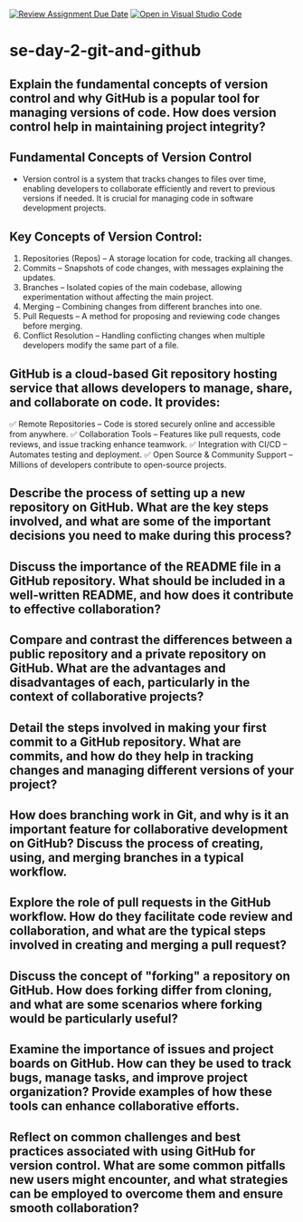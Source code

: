 [![Review Assignment Due Date](https://classroom.github.com/assets/deadline-readme-button-22041afd0340ce965d47ae6ef1cefeee28c7c493a6346c4f15d667ab976d596c.svg)](https://classroom.github.com/a/8wgCKhpZ)
[![Open in Visual Studio Code](https://classroom.github.com/assets/open-in-vscode-2e0aaae1b6195c2367325f4f02e2d04e9abb55f0b24a779b69b11b9e10269abc.svg)](https://classroom.github.com/online_ide?assignment_repo_id=18415833&assignment_repo_type=AssignmentRepo)
# se-day-2-git-and-github
## Explain the fundamental concepts of version control and why GitHub is a popular tool for managing versions of code. How does version control help in maintaining project integrity?

## Fundamental Concepts of Version Control
- Version control is a system that tracks changes to files over time, enabling developers to collaborate efficiently and revert to previous versions if needed. It is crucial for managing code in software development projects.

## Key Concepts of Version Control:
1. Repositories (Repos) – A storage location for code, tracking all changes.
2. Commits – Snapshots of code changes, with messages explaining the updates.
3. Branches – Isolated copies of the main codebase, allowing experimentation without affecting the main project.
4. Merging – Combining changes from different branches into one.
5. Pull Requests – A method for proposing and reviewing code changes before merging.
6. Conflict Resolution – Handling conflicting changes when multiple developers modify the same part of a file.

## GitHub is a cloud-based Git repository hosting service that allows developers to manage, share, and collaborate on code. It provides:
✅ Remote Repositories – Code is stored securely online and accessible from anywhere.
✅ Collaboration Tools – Features like pull requests, code reviews, and issue tracking enhance teamwork.
✅ Integration with CI/CD – Automates testing and deployment.
✅ Open Source & Community Support – Millions of developers contribute to open-source projects.


## Describe the process of setting up a new repository on GitHub. What are the key steps involved, and what are some of the important decisions you need to make during this process?

## Discuss the importance of the README file in a GitHub repository. What should be included in a well-written README, and how does it contribute to effective collaboration?

## Compare and contrast the differences between a public repository and a private repository on GitHub. What are the advantages and disadvantages of each, particularly in the context of collaborative projects?

## Detail the steps involved in making your first commit to a GitHub repository. What are commits, and how do they help in tracking changes and managing different versions of your project?

## How does branching work in Git, and why is it an important feature for collaborative development on GitHub? Discuss the process of creating, using, and merging branches in a typical workflow.

## Explore the role of pull requests in the GitHub workflow. How do they facilitate code review and collaboration, and what are the typical steps involved in creating and merging a pull request?

## Discuss the concept of "forking" a repository on GitHub. How does forking differ from cloning, and what are some scenarios where forking would be particularly useful?

## Examine the importance of issues and project boards on GitHub. How can they be used to track bugs, manage tasks, and improve project organization? Provide examples of how these tools can enhance collaborative efforts.

## Reflect on common challenges and best practices associated with using GitHub for version control. What are some common pitfalls new users might encounter, and what strategies can be employed to overcome them and ensure smooth collaboration?
